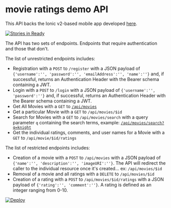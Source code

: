# movie ratings demo API

This API backs the Ionic v2-based mobile app developed [here](https://github.com/joshdurbin/movie-ratings-demo-mobile).

[![Stories in Ready](https://badge.waffle.io/joshdurbin/movie-ratings-demo.png?label=ready&title=Ready)](https://waffle.io/joshdurbin/movie-ratings-demo)

The API has two sets of endpoints. Endpoints that require authentication and those that don't.

The list of unrestricted endpoints includes:

* Registration with a `POST` to `/register` with a JSON payload of `{'username':'', 'password':'', 'emailAddress':'', 'name':''}` and, if successful, returns an Authentication Header with the Bearer schema containing a JWT.
* Login with a `POST` to `/login` with a JSON payload of `{'username':'', 'password':''}` and, if successful, returns an Authentication Header with the Bearer schema containing a JWT.
* Get All Movies with a `GET` to [`/api/movies`](https://movie-ratings-demo.herokuapp.com/api/movies)
* Get a particular Movie with a `GET` to `/api/movies/$id`
* Search for Movies with a `GET` to `/api/movies/search` with a query parameter `q` containing the search terms, example: [`/api/movies/search?q=knight`](https://movie-ratings-demo.herokuapp.com/api/movies/search?q=knight)
* Get the individual ratings, comments, and user names for a Movie with a `GET` to `/api/movie/$id/ratings`

The list of restricted endpoints includes:

* Creation of a movie with a `POST` to `/api/movies` with a JSON payload of `{'name':'', 'description':'', 'imageURI':''}`. The API will redirect the caller to the individual resource once it's created... ex: `/api/movies/$id`
* Removal of a movie and all ratings with a `DELETE` to `/api/movies/$id`
* Creation of a rating with a `POST` to `/api/movies/$id/ratings` with a JSON payload of `{'rating':'', 'comment':''}`. A rating is defined as an integer ranging from 0-10.

[![Deploy](https://www.herokucdn.com/deploy/button.png)](https://heroku.com/deploy?template=https://github.com/joshdurbin/movie-ratings-demo)